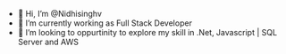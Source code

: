- 👋 Hi, I’m @Nidhisinghv
- 🌱 I’m currently working as Full Stack Developer
- 💞️ I’m looking to oppurtinity to explore my skill in .Net, Javascript | SQL Server and AWS


<!---
Nidhisinghv/Nidhisinghv is a ✨ special ✨ repository because its `README.md` (this file) appears on your GitHub profile.
You can click the Preview link to take a look at your changes.
--->
